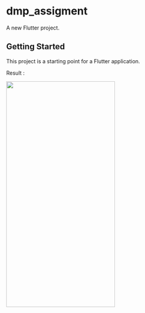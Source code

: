 # dmp_assigment

A new Flutter project.

## Getting Started

This project is a starting point for a Flutter application.

Result :

<img src="https://user-images.githubusercontent.com/108868013/198535779-b3f86d23-fc0e-4923-afa9-e5e0eae4ee22.png" width="290" height="600"/>
